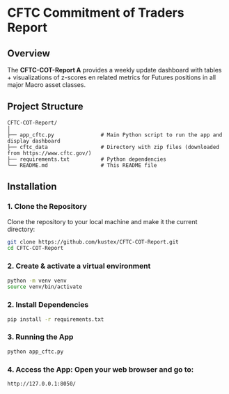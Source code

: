 # CFTC Commitment of Traders Report

## Overview

The **CFTC-COT-Report A** provides a weekly update dashboard with tables + visualizations of z-scores en related metrics for Futures positions in all major Macro asset classes. 

## Project Structure

```plaintext
CFTC-COT-Report/
│
├── app_cftc.py               # Main Python script to run the app and display dashboard
├── cftc_data                 # Directory with zip files (downloaded from https://www.cftc.gov/)
├── requirements.txt          # Python dependencies
└── README.md                 # This README file
```

## Installation

### 1. Clone the Repository

Clone the repository to your local machine and make it the current directory:

```bash
git clone https://github.com/kustex/CFTC-COT-Report.git
cd CFTC-COT-Report
```

### 2. Create & activate a virtual environment 
```bash
python -m venv venv
source venv/bin/activate 
```

### 2. Install Dependencies
```bash
pip install -r requirements.txt
```

### 3. Running the App
```bash
python app_cftc.py
```

### 4. Access the App: Open your web browser and go to:
```arduino
http://127.0.0.1:8050/
```
